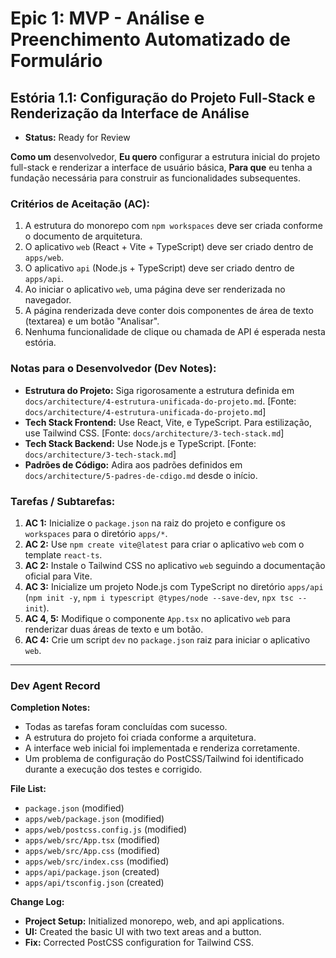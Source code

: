 # Epic 1: MVP - Análise e Preenchimento Automatizado de Formulário

## Estória 1.1: Configuração do Projeto Full-Stack e Renderização da Interface de Análise

- **Status:** Ready for Review

**Como um** desenvolvedor,
**Eu quero** configurar a estrutura inicial do projeto full-stack e renderizar a interface de usuário básica,
**Para que** eu tenha a fundação necessária para construir as funcionalidades subsequentes.

### Critérios de Aceitação (AC):
1.  A estrutura do monorepo com `npm workspaces` deve ser criada conforme o documento de arquitetura.
2.  O aplicativo `web` (React + Vite + TypeScript) deve ser criado dentro de `apps/web`.
3.  O aplicativo `api` (Node.js + TypeScript) deve ser criado dentro de `apps/api`.
4.  Ao iniciar o aplicativo `web`, uma página deve ser renderizada no navegador.
5.  A página renderizada deve conter dois componentes de área de texto (textarea) e um botão "Analisar".
6.  Nenhuma funcionalidade de clique ou chamada de API é esperada nesta estória.

### Notas para o Desenvolvedor (Dev Notes):

- **Estrutura do Projeto:** Siga rigorosamente a estrutura definida em `docs/architecture/4-estrutura-unificada-do-projeto.md`. [Fonte: `docs/architecture/4-estrutura-unificada-do-projeto.md`]
- **Tech Stack Frontend:** Use React, Vite, e TypeScript. Para estilização, use Tailwind CSS. [Fonte: `docs/architecture/3-tech-stack.md`]
- **Tech Stack Backend:** Use Node.js e TypeScript. [Fonte: `docs/architecture/3-tech-stack.md`]
- **Padrões de Código:** Adira aos padrões definidos em `docs/architecture/5-padres-de-cdigo.md` desde o início.

### Tarefas / Subtarefas:

1.  **AC 1:** Inicialize o `package.json` na raiz do projeto e configure os `workspaces` para o diretório `apps/*`.
2.  **AC 2:** Use `npm create vite@latest` para criar o aplicativo `web` com o template `react-ts`.
3.  **AC 2:** Instale o Tailwind CSS no aplicativo `web` seguindo a documentação oficial para Vite.
4.  **AC 3:** Inicialize um projeto Node.js com TypeScript no diretório `apps/api` (`npm init -y`, `npm i typescript @types/node --save-dev`, `npx tsc --init`).
5.  **AC 4, 5:** Modifique o componente `App.tsx` no aplicativo `web` para renderizar duas áreas de texto e um botão.
6.  **AC 4:** Crie um script `dev` no `package.json` raiz para iniciar o aplicativo `web`.

---

### Dev Agent Record

**Completion Notes:**
- Todas as tarefas foram concluídas com sucesso.
- A estrutura do projeto foi criada conforme a arquitetura.
- A interface web inicial foi implementada e renderiza corretamente.
- Um problema de configuração do PostCSS/Tailwind foi identificado durante a execução dos testes e corrigido.

**File List:**
- `package.json` (modified)
- `apps/web/package.json` (modified)
- `apps/web/postcss.config.js` (modified)
- `apps/web/src/App.tsx` (modified)
- `apps/web/src/App.css` (modified)
- `apps/web/src/index.css` (modified)
- `apps/api/package.json` (created)
- `apps/api/tsconfig.json` (created)

**Change Log:**
- **Project Setup:** Initialized monorepo, web, and api applications.
- **UI:** Created the basic UI with two text areas and a button.
- **Fix:** Corrected PostCSS configuration for Tailwind CSS.

